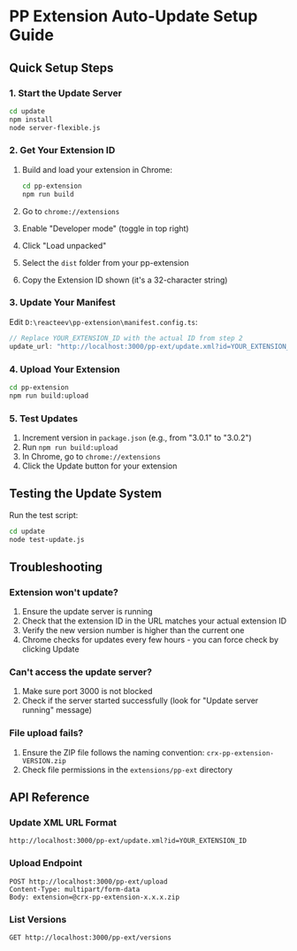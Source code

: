 # PP Extension Auto-Update Setup Guide

## Quick Setup Steps

### 1. Start the Update Server

```bash
cd update
npm install
node server-flexible.js
```

### 2. Get Your Extension ID

1. Build and load your extension in Chrome:
   ```bash
   cd pp-extension
   npm run build
   ```

2. Go to `chrome://extensions`
3. Enable "Developer mode" (toggle in top right)
4. Click "Load unpacked"
5. Select the `dist` folder from your pp-extension
6. Copy the Extension ID shown (it's a 32-character string)

### 3. Update Your Manifest

Edit `D:\reacteev\pp-extension\manifest.config.ts`:

```typescript
// Replace YOUR_EXTENSION_ID with the actual ID from step 2
update_url: "http://localhost:3000/pp-ext/update.xml?id=YOUR_EXTENSION_ID",
```

### 4. Upload Your Extension

```bash
cd pp-extension
npm run build:upload
```

### 5. Test Updates

1. Increment version in `package.json` (e.g., from "3.0.1" to "3.0.2")
2. Run `npm run build:upload`
3. In Chrome, go to `chrome://extensions`
4. Click the Update button for your extension

## Testing the Update System

Run the test script:
```bash
cd update
node test-update.js
```

## Troubleshooting

### Extension won't update?
1. Ensure the update server is running
2. Check that the extension ID in the URL matches your actual extension ID
3. Verify the new version number is higher than the current one
4. Chrome checks for updates every few hours - you can force check by clicking Update

### Can't access the update server?
1. Make sure port 3000 is not blocked
2. Check if the server started successfully (look for "Update server running" message)

### File upload fails?
1. Ensure the ZIP file follows the naming convention: `crx-pp-extension-VERSION.zip`
2. Check file permissions in the `extensions/pp-ext` directory

## API Reference

### Update XML URL Format
```
http://localhost:3000/pp-ext/update.xml?id=YOUR_EXTENSION_ID
```

### Upload Endpoint
```
POST http://localhost:3000/pp-ext/upload
Content-Type: multipart/form-data
Body: extension=@crx-pp-extension-x.x.x.zip
```

### List Versions
```
GET http://localhost:3000/pp-ext/versions
```